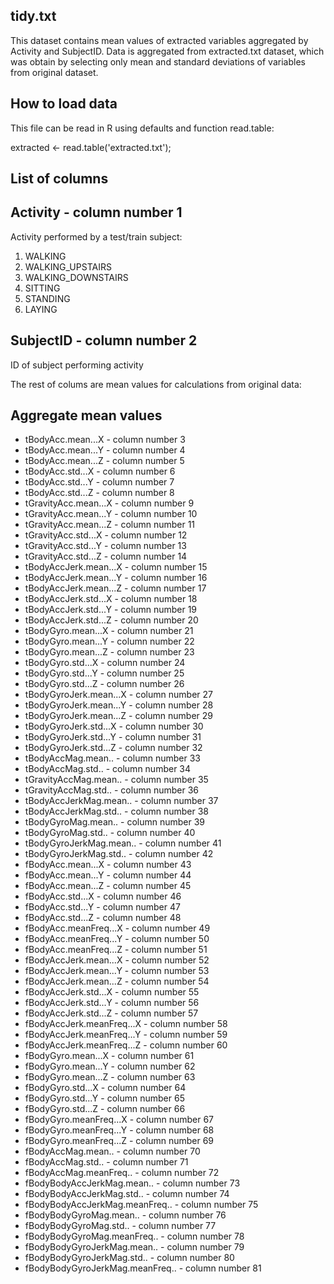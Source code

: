 ## tidy.txt

This dataset contains mean values of extracted variables aggregated by Activity and SubjectID.
Data is aggregated from extracted.txt dataset, which was obtain by selecting only mean and standard
deviations of variables from original dataset.

## How to load data

This file can be read in R using defaults and function read.table:

extracted <- read.table('extracted.txt');

## List of columns

## Activity - column number 1
Activity performed by a test/train subject:

1. WALKING
2. WALKING_UPSTAIRS
3. WALKING_DOWNSTAIRS
4. SITTING
5. STANDING
6. LAYING

## SubjectID - column number 2
ID of subject performing activity

The rest of colums are mean values for calculations from original data:

## Aggregate mean values

- tBodyAcc.mean...X - column number 3
- tBodyAcc.mean...Y - column number 4
- tBodyAcc.mean...Z - column number 5
- tBodyAcc.std...X - column number 6
- tBodyAcc.std...Y - column number 7
- tBodyAcc.std...Z - column number 8
- tGravityAcc.mean...X - column number 9
- tGravityAcc.mean...Y - column number 10
- tGravityAcc.mean...Z - column number 11
- tGravityAcc.std...X - column number 12
- tGravityAcc.std...Y - column number 13
- tGravityAcc.std...Z - column number 14
- tBodyAccJerk.mean...X - column number 15
- tBodyAccJerk.mean...Y - column number 16
- tBodyAccJerk.mean...Z - column number 17
- tBodyAccJerk.std...X - column number 18
- tBodyAccJerk.std...Y - column number 19
- tBodyAccJerk.std...Z - column number 20
- tBodyGyro.mean...X - column number 21
- tBodyGyro.mean...Y - column number 22
- tBodyGyro.mean...Z - column number 23
- tBodyGyro.std...X - column number 24
- tBodyGyro.std...Y - column number 25
- tBodyGyro.std...Z - column number 26
- tBodyGyroJerk.mean...X - column number 27
- tBodyGyroJerk.mean...Y - column number 28
- tBodyGyroJerk.mean...Z - column number 29
- tBodyGyroJerk.std...X - column number 30
- tBodyGyroJerk.std...Y - column number 31
- tBodyGyroJerk.std...Z - column number 32
- tBodyAccMag.mean.. - column number 33
- tBodyAccMag.std.. - column number 34
- tGravityAccMag.mean.. - column number 35
- tGravityAccMag.std.. - column number 36
- tBodyAccJerkMag.mean.. - column number 37
- tBodyAccJerkMag.std.. - column number 38
- tBodyGyroMag.mean.. - column number 39
- tBodyGyroMag.std.. - column number 40
- tBodyGyroJerkMag.mean.. - column number 41
- tBodyGyroJerkMag.std.. - column number 42
- fBodyAcc.mean...X - column number 43
- fBodyAcc.mean...Y - column number 44
- fBodyAcc.mean...Z - column number 45
- fBodyAcc.std...X - column number 46
- fBodyAcc.std...Y - column number 47
- fBodyAcc.std...Z - column number 48
- fBodyAcc.meanFreq...X - column number 49
- fBodyAcc.meanFreq...Y - column number 50
- fBodyAcc.meanFreq...Z - column number 51
- fBodyAccJerk.mean...X - column number 52
- fBodyAccJerk.mean...Y - column number 53
- fBodyAccJerk.mean...Z - column number 54
- fBodyAccJerk.std...X - column number 55
- fBodyAccJerk.std...Y - column number 56
- fBodyAccJerk.std...Z - column number 57
- fBodyAccJerk.meanFreq...X - column number 58
- fBodyAccJerk.meanFreq...Y - column number 59
- fBodyAccJerk.meanFreq...Z - column number 60
- fBodyGyro.mean...X - column number 61
- fBodyGyro.mean...Y - column number 62
- fBodyGyro.mean...Z - column number 63
- fBodyGyro.std...X - column number 64
- fBodyGyro.std...Y - column number 65
- fBodyGyro.std...Z - column number 66
- fBodyGyro.meanFreq...X - column number 67
- fBodyGyro.meanFreq...Y - column number 68
- fBodyGyro.meanFreq...Z - column number 69
- fBodyAccMag.mean.. - column number 70
- fBodyAccMag.std.. - column number 71
- fBodyAccMag.meanFreq.. - column number 72
- fBodyBodyAccJerkMag.mean.. - column number 73
- fBodyBodyAccJerkMag.std.. - column number 74
- fBodyBodyAccJerkMag.meanFreq.. - column number 75
- fBodyBodyGyroMag.mean.. - column number 76
- fBodyBodyGyroMag.std.. - column number 77
- fBodyBodyGyroMag.meanFreq.. - column number 78
- fBodyBodyGyroJerkMag.mean.. - column number 79
- fBodyBodyGyroJerkMag.std.. - column number 80
- fBodyBodyGyroJerkMag.meanFreq.. - column number 81


